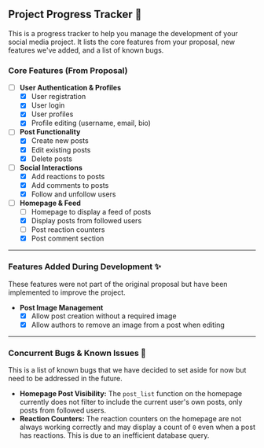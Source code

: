## Project Progress Tracker 🚀

This is a progress tracker to help you manage the development of your social media project. It lists the core features from your proposal, new features we've added, and a list of known bugs.

### Core Features (From Proposal)

- [ ] **User Authentication & Profiles**
  - [x] User registration
  - [x] User login
  - [x] User profiles
  - [x] Profile editing (username, email, bio)
- [ ] **Post Functionality**
  - [x] Create new posts
  - [x] Edit existing posts
  - [x] Delete posts
- [ ] **Social Interactions**
  - [x] Add reactions to posts
  - [x] Add comments to posts
  - [x] Follow and unfollow users
- [ ] **Homepage & Feed**
  - [ ] Homepage to display a feed of posts
  - [x] Display posts from followed users
  - [ ] Post reaction counters
  - [x] Post comment section

***

### Features Added During Development ✨

These features were not part of the original proposal but have been implemented to improve the project.

- **Post Image Management**
  - [x] Allow post creation without a required image
  - [x] Allow authors to remove an image from a post when editing

***

### Concurrent Bugs & Known Issues 🐛

This is a list of known bugs that we have decided to set aside for now but need to be addressed in the future.

- **Homepage Post Visibility:** The `post_list` function on the homepage currently does not filter to include the current user's own posts, only posts from followed users.
- **Reaction Counters:** The reaction counters on the homepage are not always working correctly and may display a count of `0` even when a post has reactions. This is due to an inefficient database query.